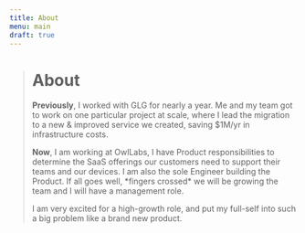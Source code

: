 ```yaml
---
title: About
menu: main
draft: true
---
```

> # About
>
> **Previously**, I worked with GLG for nearly a year. Me and my team got to work on one particular project at scale, where I lead the migration to a new & improved service we created, saving $1M/yr in infrastructure costs.
>
> **Now**, I am working at OwlLabs, I have Product responsibilities to determine the SaaS offerings our customers need to support their teams and our devices. I am also the sole Engineer building the Product. If all goes well, \*fingers crossed\* we will be growing the team and I will have a management role.
>
> I am very excited for a high-growth role, and put my full-self into such a big problem like a brand new product.
